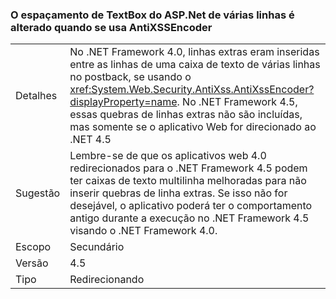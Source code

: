 ### <a name="multi-line-aspnet-textbox-spacing-changed-when-using-antixssencoder"></a>O espaçamento de TextBox do ASP.Net de várias linhas é alterado quando se usa AntiXSSEncoder

|   |   |
|---|---|
|Detalhes|No .NET Framework 4.0, linhas extras eram inseridas entre as linhas de uma caixa de texto de várias linhas no postback, se usando o <xref:System.Web.Security.AntiXss.AntiXssEncoder?displayProperty=name>. No .NET Framework 4.5, essas quebras de linhas extras não são incluídas, mas somente se o aplicativo Web for direcionado ao .NET 4.5|
|Sugestão|Lembre-se de que os aplicativos web 4.0 redirecionados para o .NET Framework 4.5 podem ter caixas de texto multilinha melhoradas para não inserir quebras de linha extras. Se isso não for desejável, o aplicativo poderá ter o comportamento antigo durante a execução no .NET Framework 4.5 visando o .NET Framework 4.0.|
|Escopo|Secundário|
|Versão|4.5|
|Tipo|Redirecionando|

